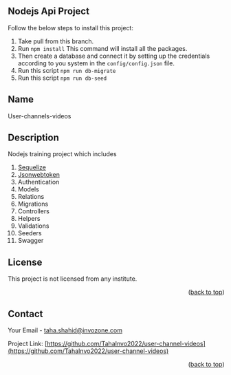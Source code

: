 
<!-- GETTING STARTED -->
## Nodejs Api Project

Follow the below steps to install this project:

1. Take pull from this branch.
2. Run ``` npm install ```  This command will install all the packages.
3. Then create a database and connect it by setting up the credentials according to you system in the ``` config/config.json ``` file.
4. Run this script ``` npm run db-migrate ```
5. Run this script ``` npm run db-seed ```


<!-- Name -->
## Name

User-channels-videos

## Description

Nodejs training project which includes

1.  [Sequelize](https://sequelize.org/)
2.  [Jsonwebtoken](https://www.npmjs.com/package/jsonwebtoken)
3.  Authentication 
4.  Models
5.  Relations
6.  Migrations
7.  Controllers
8.  Helpers
9.  Validations
10. Seeders
11. Swagger

<!-- LICENSE -->
## License

This project is not licensed from any institute.

<p align="right">(<a href="#top">back to top</a>)</p>

<!-- CONTACT -->
## Contact

Your Email - taha.shahid@invozone.com

Project Link: [https://github.com/TahaInvo2022/user-channel-videos](https://github.com/TahaInvo2022/user-channel-videos)

<p align="right">(<a href="#top">back to top</a>)</p>

